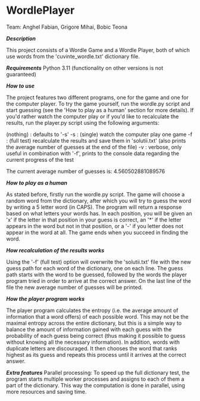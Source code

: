 # WordlePlayer
Team: Anghel Fabian, Grigore Mihai, Bobic Teona

***Description***

This project consists of a Wordle Game and a Wordle Player, both of which use words from the 'cuvinte_wordle.txt' dictionary file.

***Requirements***
Python 3.11 (functionality on other versions is not guaranteed)

***How to use***

The project features two different programs, one for the game and one for the computer player. To try the game yourself, run the wordle.py script and start guessing (see the 'How to play as a human' section for more details). If you'd rather watch the computer play or if you'd like to recalculate the results, run the player.py script using the following arguments:

(nothing) : defaults to '-s'
-s : (single) watch the computer play one game
-f : (full test) recalculate the results and save them in 'solutii.txt' (also prints the average number of guesses at the end of the file)
-v : verbose, only useful in combination with '-f', prints to the console data regarding the current progress of the test

The current average number of guesses is: 4.560502881089576

***How to play as a human***

As stated before, firstly run the wordle.py script. The game will choose a random word from the dictionary, after which you will try to guess the word by writing a 5 letter word (in CAPS). The program will return a response based on what letters your words has. In each position, you will be given an 'x' if the letter in that position in your guess is correct, an '*' if the letter appears in the word but not in that position, or a '-' if you letter does not appear in the word at all. The game ends when you succeed in finding the word.

***How recalculation of the results works***

Using the '-f' (full test) option will overwrite the 'solutii.txt' file with the new guess path for each word of the dictionary, one on each line. The guess path starts with the word to be guessed, followed by the words the player program tried in order to arrive at the correct answer. On the last line of the file the new average number of guesses will be printed.

***How the player program works***

The player program calculates the entropy (i.e. the average amount of information that a word offers) of each possible word. This may not be the maximal entropy across the entire dictionary, but this is a simple way to balance the amount of information gained with each guess with the probability of each guess being correct (thus making it possible to guess without knowing all the necessary information). In addition, words with duplicate letters are discouraged. It then chooses the word that ranks highest as its guess and repeats this process until it arrives at the correct answer.

***Extra features***
Parallel processing:
To speed up the full dictionary test, the program starts multiple worker processes and assigns to each of them a part of the dictionary. This way the computation is done in parallel, using more resources and saving time.
